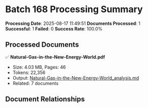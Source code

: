 # Batch 168 Processing Summary

**Processing Date**: 2025-08-17 11:49:51
**Documents Processed**: 1
**Successful**: 1
**Failed**: 0
**Success Rate**: 100.0%

## Processed Documents

✅ **Natural-Gas-in-the-New-Energy-World.pdf**
   - Size: 4.03 MB, Pages: 46
   - Tokens: 22,356
   - Output: [Natural-Gas-in-the-New-Energy-World_analysis.md](Natural-Gas-in-the-New-Energy-World_analysis.md)
   - Related: 7 documents

## Document Relationships
